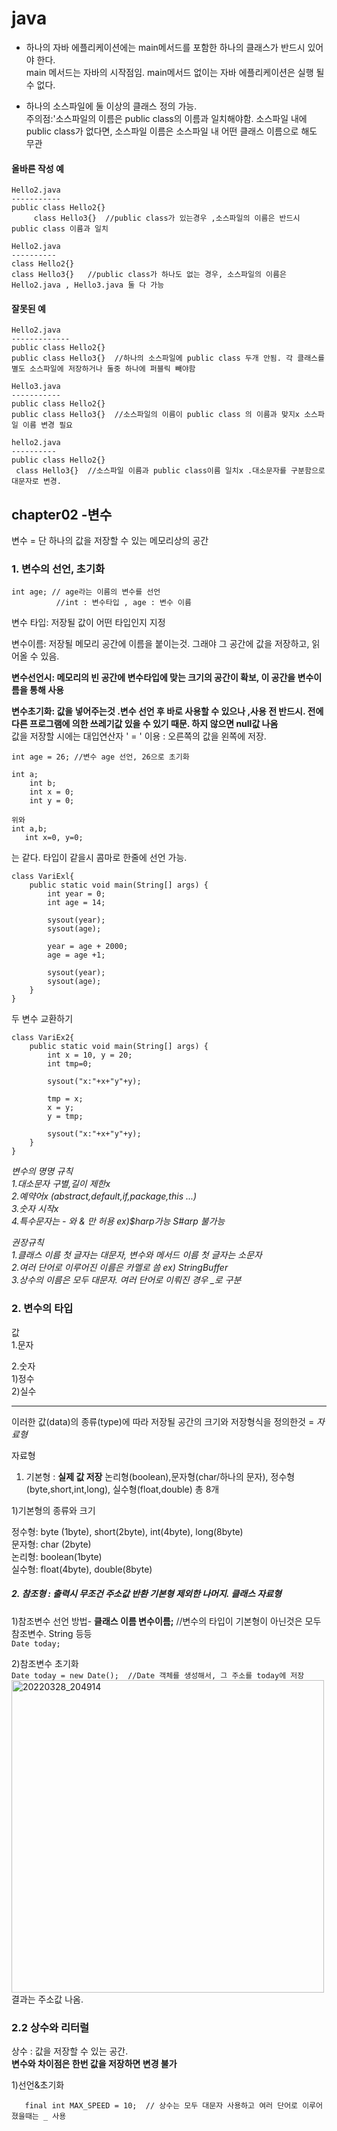 # java
- 하나의 자바 에플리케이션에는 main메서드를 포함한 하나의 클래스가 반드시 있어야 한다.  
main 메서드는 자바의 시작점임. main메서드 없이는 자바 에플리케이션은 실행 될 수 없다.  

- 하나의 소스파일에 둘 이상의 클래스 정의 가능.  
주의점:'소스파일의 이름은 public class의 이름과 일치해야함.  소스파일 내에 public class가 없다면, 소스파일 이름은 소스파일 내 어떤 클래스 이름으로 해도 무관  

#### 올바른 작성 예

    Hello2.java
    -----------
    public class Hello2{}
         class Hello3{}  //public class가 있는경우 ,소스파일의 이름은 반드시 public class 이름과 일치
         
    Hello2.java
    ----------
    class Hello2{}
    class Hello3{}   //public class가 하나도 없는 경우, 소스파일의 이름은 Hello2.java , Hello3.java 둘 다 가능
  
  
  #### 잘못된 예
    Hello2.java
    -------------
    public class Hello2{}
    public class Hello3{}  //하나의 소스파일에 public class 두개 안됨. 각 클래스를 별도 소스파일에 저장하거나 둘중 하나에 퍼블릭 빼야함

    Hello3.java
    -----------
    public class Hello2{}
    public class Hello3{}  //소스파일의 이름이 public class 의 이름과 맞지x 소스파일 이름 변경 필요
    
    hello2.java
    ----------
    public class Hello2{}
     class Hello3{}  //소스파일 이름과 public class이름 일치x .대소문자를 구분함으로 대문자로 변경.
    
    
## chapter02 -변수

변수 = 단 하나의 값을 저장할 수 있는 메모리상의 공간  

### 1. 변수의 선언, 초기화  

```
int age; // age라는 이름의 변수를 선언
          //int : 변수타입 , age : 변수 이름
```
          
           
변수 타입: 저장될 값이 어떤 타입인지 지정

변수이름: 저장될 메모리 공간에 이름을 붙이는것. 그래야 그 공간에 값을 저장하고, 읽어올 수 있음.

**변수선언시: 메모리의 빈 공간에 변수타입에 맞는 크기의 공간이 확보, 이 공간을 변수이름을 통해 사용**  

**변수초기화: 값을 넣어주는것 .변수 선언 후 바로 사용할 수 있으나 ,사용 전 반드시. 전에 다른 프로그램에 의한 쓰레기값 있을 수 있기 때문.  하지 않으면 null값 나옴**  
값을 저장할 시에는 대입연산자 ' = ' 이용 : 오른쪽의 값을 왼쪽에 저장.  

```int age = 26; //변수 age 선언, 26으로 초기화```  
  
```
int a;  
    int b;  
    int x = 0;  
    int y = 0;
    
위와  
int a,b;  
   int x=0, y=0;  
```  
는 같다. 타입이 같을시 콤마로 한줄에 선언 가능.  
  
  
  
```
class VariExl{
    public static void main(String[] args) {
        int year = 0;
        int age = 14;
        
        sysout(year);
        sysout(age);
        
        year = age + 2000;
        age = age +1; 
        
        sysout(year);
        sysout(age);
    }
}
```  
두 변수 교환하기  

```
class VariEx2{
    public static void main(String[] args) {
        int x = 10, y = 20;
        int tmp=0;
        
        sysout("x:"+x+"y"+y);
        
        tmp = x; 
        x = y; 
        y = tmp;
        
        sysout("x:"+x+"y"+y);
    }
}
```  
  
  
*변수의 명명 규칙  
1.대소문자 구별,길이 제한x  
2.예약어x (abstract,default,if,package,this ...)  
3.숫자 시작x  
4.특수문자는 - 와 & 만 허용 ex)$harp가능 S#arp 불가능*    

*권장규칙  
1.클래스 이름 첫 글자는 대문자, 변수와 메서드 이름 첫 글자는 소문자  
2.여러 단어로 이루어진 이름은 카멜로 씀 ex) StringBuffer  
3.상수의 이름은 모두 대문자. 여러 단어로 이뤄진 경우 _로 구분*  
  
  
### 2. 변수의 타입  

값  
1.문자  

2.숫자  
1)정수  
2)실수  

--------  
이러한 값(data)의 종류(type)에 따라 저장될 공간의 크기와 저장형식을 정의한것 = *자료형*  
  
자료형  
1. 기본형 : **실제 값 저장** 논리형(boolean),문자형(char/하나의 문자), 정수형(byte,short,int,long), 실수형(float,double) 총 8개  
  
  
1)기본형의 종류와 크기  

정수형: byte (1byte), short(2byte), int(4byte), long(8byte)  
문자형: char (2byte)  
논리형: boolean(1byte)  
실수형: float(4byte), double(8byte)  


  
  
  
##### 2. 참조형 : **출력시 무조건 주소값 반환** 기본형 제외한 나머지. 클래스 자료형 
 1)참조변수 선언 방법- **클래스 이름 변수이름;** //변수의 타입이 기본형이 아닌것은 모두 참조변수. String 등등  
 ```Date today;```  
 
 2)참조변수 초기화  
 ```Date today = new Date();  //Date 객체를 생성해서, 그 주소를 today에 저장 ```  
 <img width="500" alt="20220328_204914" src="https://user-images.githubusercontent.com/80766275/160392417-b34e6c8c-5307-44a4-9c49-c595477a3534.png">  
 결과는 주소값 나옴.
 

### 2.2 상수와 리터럴  
  
  
상수 : 값을 저장할 수 있는 공간.  
**변수와 차이점은 한번 값을 저장하면 변경 불가**  
  
1)선언&초기화
```타입 + 이름 ;  
   final int MAX_SPEED = 10;  // 상수는 모두 대문자 사용하고 여러 단어로 이루어졌을때는 _ 사용  
```



